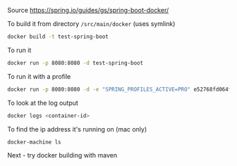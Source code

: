 Source https://spring.io/guides/gs/spring-boot-docker/

To build it from directory `/src/main/docker` (uses symlink)
```bash
docker build -t test-spring-boot
```

To run it
```bash
docker run -p 8080:8080 -d test-spring-boot
```

To run it with a profile
```bash
docker run -p 8080:8080 -d -e "SPRING_PROFILES_ACTIVE=PRO" e52768fd064f
```

To look at the log output
```bash
docker logs <container-id>
```

To find the ip address it's running on (mac only)
```bash
docker-machine ls
```

Next - try docker building with maven
